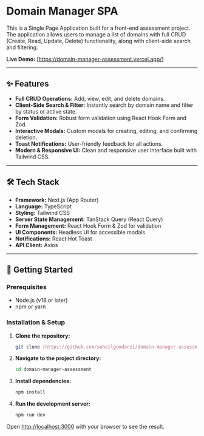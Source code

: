 # Domain Manager SPA

This is a Single Page Application built for a front-end assessment project. The application allows users to manage a list of domains with full CRUD (Create, Read, Update, Delete) functionality, along with client-side search and filtering.

**Live Demo:** [https://domain-manager-assessment.vercel.app/]

---

## ✨ Features

- **Full CRUD Operations:** Add, view, edit, and delete domains.
- **Client-Side Search & Filter:** Instantly search by domain name and filter by status or active state.
- **Form Validation:** Robust form validation using React Hook Form and Zod.
- **Interactive Modals:** Custom modals for creating, editing, and confirming deletion.
- **Toast Notifications:** User-friendly feedback for all actions.
- **Modern & Responsive UI:** Clean and responsive user interface built with Tailwind CSS.

---

## 🛠️ Tech Stack

- **Framework:** Next.js (App Router)
- **Language:** TypeScript
- **Styling:** Tailwind CSS
- **Server State Management:** TanStack Query (React Query)
- **Form Management:** React Hook Form & Zod for validation
- **UI Components:** Headless UI for accessible modals
- **Notifications:** React Hot Toast
- **API Client:** Axios

---

## 🚀 Getting Started

### Prerequisites

- Node.js (v18 or later)
- npm or yarn

### Installation & Setup

1.  **Clone the repository:**
    ```bash
    git clone [https://github.com/soheilgoodarzi/domain-manager-assessment.git](https://github.com/soheilgoodarzi/domain-manager-assessment.git)
    ```

2.  **Navigate to the project directory:**
    ```bash
    cd domain-manager-assessment
    ```

3.  **Install dependencies:**
    ```bash
    npm install
    ```

4.  **Run the development server:**
    ```bash
    npm run dev
    ```

Open [http://localhost:3000](http://localhost:3000) with your browser to see the result.
